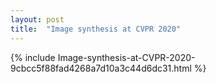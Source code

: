```yaml
---
layout: post
title:  "Image synthesis at CVPR 2020"
---
```

{%	include Image-synthesis-at-CVPR-2020-9cbcc5f88fad4268a7d10a3c44d6dc31.html	%}
